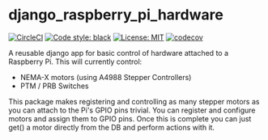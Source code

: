 # django_raspberry_pi_hardware
[![CircleCI](https://circleci.com/gh/JakeLSaunders94/django_raspberry_pi_hardware/tree/master.svg?style=svg)](https://circleci.com/gh/JakeLSaunders94/Stepper_motor_controller/tree/master)
<a href="https://github.com/psf/black"><img alt="Code style: black" src="https://img.shields.io/badge/code%20style-black-000000.svg"></a>
<a href="https://github.com/psf/black/blob/main/LICENSE"><img alt="License: MIT" src="https://black.readthedocs.io/en/stable/_static/license.svg"></a>
[![codecov](https://codecov.io/gh/JakeLSaunders94/django_raspberry_pi_hardware/branch/master/graph/badge.svg?token=6LHTN91968)](https://codecov.io/gh/JakeLSaunders94/Stepper_motor_controller)

A reusable django app for basic control of hardware attached to a Raspberry Pi. This 
will currently control:
 - NEMA-X motors (using A4988 Stepper Controllers)
 - PTM / PRB Switches

This package makes registering and controlling as many stepper motors as you can attach to the Pi's GPIO pins trivial. 
You can register and configure motors and assign them to GPIO pins. Once this is complete you can just get() a motor 
directly from the DB and perform actions with it.


